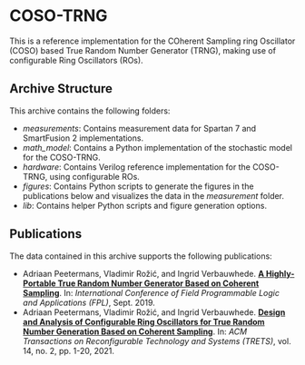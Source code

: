 # COSO-TRNG

This is a reference implementation for the COherent Sampling ring Oscillator (COSO) based True Random Number Generator (TRNG), making use of configurable Ring Oscillators (ROs).

## Archive Structure

This archive contains the following folders:
- *measurements*: Contains measurement data for Spartan 7 and SmartFusion 2 implementations.
- *math_model*: Contains a Python implementation of the stochastic model for the COSO-TRNG.
- *hardware*: Contains Verilog reference implementation for the COSO-TRNG, using configurable ROs.
- *figures*: Contains Python scripts to generate the figures in the publications below and visualizes the data in the *measurement* folder.
- *lib*: Contains helper Python scripts and figure generation options.

## Publications

The data contained in this archive supports the following publications:
- Adriaan Peetermans, Vladimir Rožić, and Ingrid Verbauwhede. **[A Highly-Portable True Random Number Generator Based on Coherent Sampling](https://ieeexplore.ieee.org/abstract/document/8892076)**. In: *International Conference of Field Programmable Logic and Applications (FPL)*, Sept. 2019.
- Adriaan Peetermans, Vladimir Rožić, and Ingrid Verbauwhede. **[Design and Analysis of Configurable Ring Oscillators for True Random Number Generation Based on Coherent Sampling](https://dl.acm.org/doi/abs/10.1145/3433166)**. In: *ACM Transactions on Reconfigurable Technology and Systems (TRETS)*, vol. 14, no. 2, pp. 1-20, 2021.